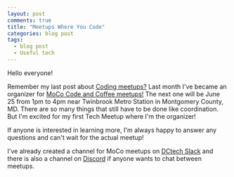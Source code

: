 ```yaml
---
layout: post
comments: true
title: "Meetups Where You Code"
categories: blog post
tags:
  - blog post
  - Useful tech
---
```


Hello everyone!

Remember my last post about [Coding meetups?](ambrolla.io/posts/2023-04-18-coding-meetups.md) Last month I've became an organizer for [MoCo Code and Coffee meetups!](https://www.meetup.com/mocode-coffee/) The next one will be June 25 from 1pm to 4pm near Twinbrook Metro Station in Montgomery County, MD. There are so many things that still have to be done like coordination. But I'm excited for my first Tech Meetup where I'm the organizer!

If anyone is interested in learning more, I'm always happy to answer any questions and can't wait for the actual meetup!

I've already created a channel for MoCo meetups on [DCtech Slack](https://dctech.slack.com/messages/moco-code-and-coffee/) and there is also a channel on [Discord](codeandcoffee.chat) if anyone wants to chat between meetups.
